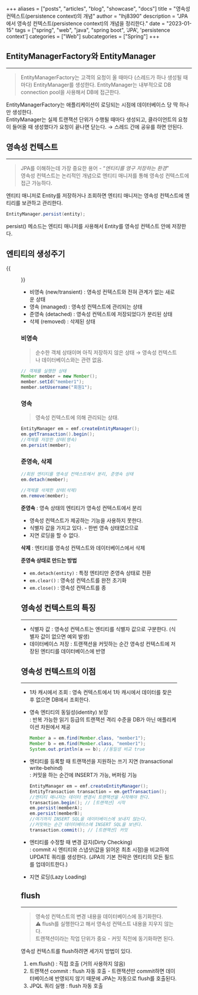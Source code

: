 +++
aliases = ["posts", "articles", "blog", "showcase", "docs"]
title = "영속성 컨텍스트(persistence context)의 개념"
author = "lhj8390"
description = "JPA에서 영속성 컨텍스트(persistence context)의 개념을 정리한다."
date = "2023-01-15"
tags = ["spring", "web", "java", "spring boot", 'JPA', 'persistence context']
categories = ["Web"]
subcategories = ["Spring"]
+++

## EntityManagerFactory와 EntityManager

---

> EntityManagerFactory는 고객의 요청이 올 때마다 (스레드가 하나 생성될 때마다) EntityManager를 생성한다.  EntityManager는 내부적으로 DB connection pool을 사용해서 DB에 접근한다.
> 

EntityManagerFactory는 애플리케이션이 로딩되는 시점에 데이터베이스 당 딱 하나만 생성한다.<br/>
EntityManager는 실제 트랜잭션 단위가 수행될 때마다 생성되고, 클라이언트의 요청이 들어올 때 생성했다가 요청이 끝나면 닫는다. → <span class="red">스레드 간에 공유를 하면 안된다.</span>

## 영속성 컨텍스트

---

> JPA를 이해하는데 가장 중요한 용어 - “*<span class="gray">엔티티를 영구 저장하는 환경*</span>”<br/>
> 영속성 컨텍스트는 논리적인 개념으로 엔티티 매니저를 통해 영속성 컨텍스트에 접근 가능하다.
> 

엔티티 매니저로 Entity를 저장하거나 조회하면 엔티티 매니저는 영속성 컨텍스트에 엔티리를 보관하고 관리한다.

```java
EntityManager.persist(entity);
```

persist() 메소드는 엔티티 매니저를 사용해서 Entity를 영속성 컨텍스트 안에 저장한다.

## 엔티티의 생성주기
{{<figure src="/images/spring-persistence-context/1.png" class="small">}}
- 비영속 (new/transient) : 영속성 컨텍스트와 전혀 관계가 없는 새로운 상태
- 영속 (managed) : 영속성 컨텍스트에 관리되는 상태
- 준영속 (detached) : 영속성 컨텍스트에 저장되었다가 분리된 상태
- 삭제 (removed) : 삭제된 상태

### 비영속

> 순수한 객체 상태이며 아직 저장하지 않은 상태 → 영속성 컨텍스트나 데이터베이스와는 관련 없음.
> 

```java
// 객체를 실행한 상태
Member member = new Member();
member.setId("member1");
member.setUsername("회원1");
```

### 영속

> 영속성 컨텍스트에 의해 관리되는 상태.
> 

```java
EntityManager em = emf.createEntityManager();
em.getTransaction().begin();
//객체를 저장한 상태(영속)
em.persist(member);
```

### 준영속, 삭제

```java
//회원 엔티티를 영속성 컨텍스트에서 분리, 준영속 상태
em.detach(member);

//객체를 삭제한 상태(삭제)
em.remove(member);
```

**준영속** : 영속 상태의 엔티티가 영속성 컨텍스트에서 분리

- 영속성 컨텍스트가 제공하는 기능을 사용하지 못한다.
- 식별자 값을 가지고 있다. - 한번 영속 상태였으므로
- 지연 로딩을 할 수 없다.

**삭제** : 엔티티를 영속성 컨텍스트와 데이터베이스에서 삭제

**준영속 상태로 만드는 방법**

- `em.detach(entity)` : 특정 엔티티만 준영속 상태로 전환
- `em.clear()` : 영속성 컨텍스트를 완전 초기화
- `em.close()` : 영속성 컨텍스트를 종

## 영속성 컨텍스트의 특징
---
- 식별자 값 : 영속성 컨텍스트는 엔티티를 식별자 값으로 구분한다. (식별자 값이 없으면 예외 발생)
- 데이터베이스 저장 : 트랜잭션을 커밋하는 순간 영속성 컨텍스트에 저장된 엔티티를 데이터베이스에 반영

## 영속성 컨텍스트의 이점
---
- 1차 캐시에서 조회 : 영속 컨텍스트에서 1차 캐시에서 데이터를 찾은 후 없으면 DB에서 조회한다.
- 영속 엔티티의 동일성(identity) 보장<br/>
    : 반복 가능한 읽기 등급의 트랜잭션 격리 수준을 DB가 아닌 애플리케이션 차원에서 제공 
    
    ```java
    Member a = em.find(Member.class, "member1");
    Member b = em.find(Member.class, "member1");
    System.out.println(a == b); //동일성 비교 true
    ```
- 엔티티를 등록할 때 트랜잭션을 지원하는 쓰기 지연 (transactional write-behind)<br/>
    : 커밋을 하는 순간에 INSERT가 가능, 버퍼링 기능
    ```java
    EntityManager em = emf.createEntityManager();
    EntityTransaction transaction = em.getTransaction();
    //엔티티 매니저는 데이터 변경시 트랜잭션을 시작해야 한다.
    transaction.begin(); // [트랜잭션] 시작
    em.persist(memberA);
    em.persist(memberB);
    //여기까지 INSERT SQL을 데이터베이스에 보내지 않는다.
    //커밋하는 순간 데이터베이스에 INSERT SQL을 보낸다.
    transaction.commit(); // [트랜잭션] 커밋
    ```
- 엔티티를 수정할 때 변경 감지(Dirty Checking)<br/>
    : commit 시 엔티티와 스냅샷(값을 읽어온 최초 시점)을 비교하여 UPDATE 쿼리를 생성한다. (JPA의 기본 전략은 엔티티의 모든 필드를 업데이트한다.)
- 지연 로딩(Lazy Loading)

## flush
---
> 영속성 컨텍스트의 변경 내용을 데이터베이스에 동기화한다.<br/>
> ⚠️ flush를 실행한다고 해서 영속성 컨텍스트 내용을 지우지 않는다.<br/>
> 트랜잭션이라는 작업 단위가 중요 - 커밋 직전에 동기화하면 된다.
> 

영속성 컨텍스트를 flush하려면 세가지 방법이 있다.

1. em.flush() : 직접 호출 (거의 사용하지 않음)
2. 트랜잭션 commit : flush 자동 호출 - 트랜잭션만 commit하면 데이터베이스에 반영되지 않기 때문에 JPA는 자동으로 flush를 호출된다.
3. JPQL 쿼리 실행 : flush 자동 호출